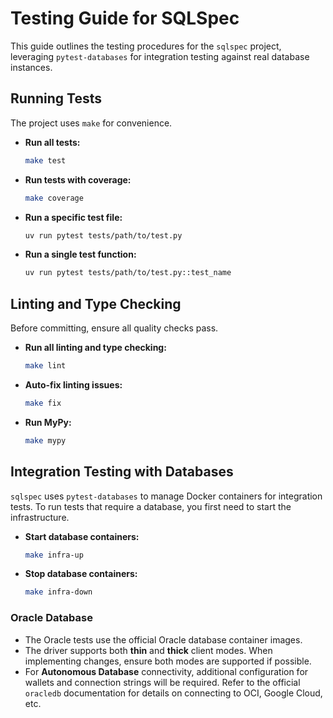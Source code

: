 # Testing Guide for SQLSpec

This guide outlines the testing procedures for the `sqlspec` project, leveraging `pytest-databases` for integration testing against real database instances.

## Running Tests

The project uses `make` for convenience.

- **Run all tests:**

    ```bash
    make test
    ```

- **Run tests with coverage:**

    ```bash
    make coverage
    ```

- **Run a specific test file:**

    ```bash
    uv run pytest tests/path/to/test.py
    ```

- **Run a single test function:**

    ```bash
    uv run pytest tests/path/to/test.py::test_name
    ```

## Linting and Type Checking

Before committing, ensure all quality checks pass.

- **Run all linting and type checking:**

    ```bash
    make lint
    ```

- **Auto-fix linting issues:**

    ```bash
    make fix
    ```

- **Run MyPy:**

    ```bash
    make mypy
    ```

## Integration Testing with Databases

`sqlspec` uses `pytest-databases` to manage Docker containers for integration tests. To run tests that require a database, you first need to start the infrastructure.

- **Start database containers:**

    ```bash
    make infra-up
    ```

- **Stop database containers:**

    ```bash
    make infra-down
    ```

### Oracle Database

- The Oracle tests use the official Oracle database container images.
- The driver supports both **thin** and **thick** client modes. When implementing changes, ensure both modes are supported if possible.
- For **Autonomous Database** connectivity, additional configuration for wallets and connection strings will be required. Refer to the official `oracledb` documentation for details on connecting to OCI, Google Cloud, etc.
